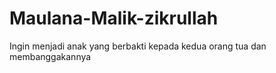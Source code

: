 # Maulana-Malik-zikrullah
Ingin menjadi anak yang berbakti kepada kedua orang tua dan membanggakannya
